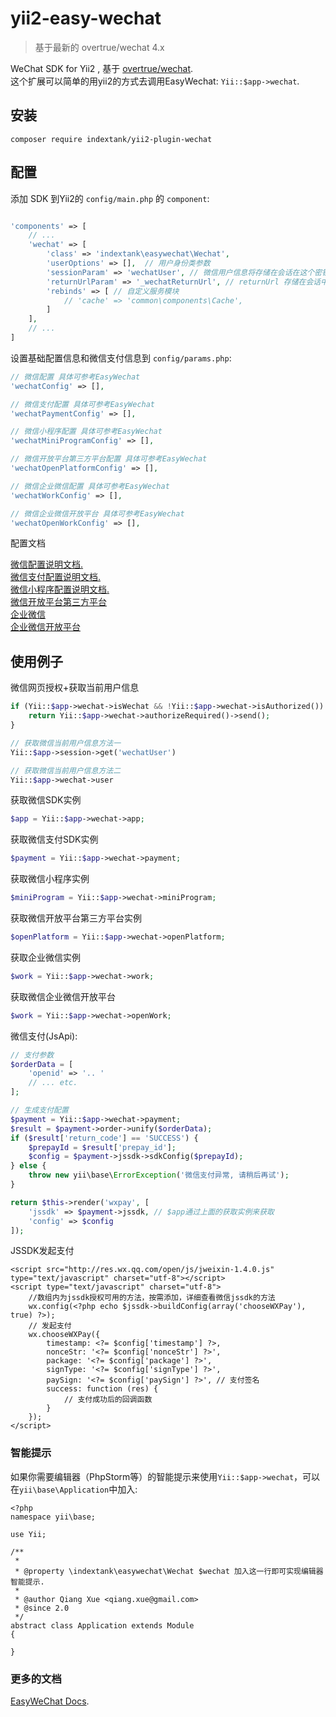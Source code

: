 # yii2-easy-wechat

> 基于最新的 overtrue/wechat 4.x

WeChat SDK for Yii2 , 基于 [overtrue/wechat](https://github.com/overtrue/wechat).     
这个扩展可以简单的用yii2的方式去调用EasyWechat:   `Yii::$app->wechat`.   


## 安装
```
composer require indextank/yii2-plugin-wechat
```

## 配置

添加 SDK 到Yii2的 `config/main.php` 的 `component`:

```php

'components' => [
	// ...
	'wechat' => [
		'class' => 'indextank\easywechat\Wechat',
		'userOptions' => [],  // 用户身份类参数
		'sessionParam' => 'wechatUser', // 微信用户信息将存储在会话在这个密钥
		'returnUrlParam' => '_wechatReturnUrl', // returnUrl 存储在会话中
		'rebinds' => [ // 自定义服务模块 
		    // 'cache' => 'common\components\Cache',
		]
	],
	// ...
]
```

设置基础配置信息和微信支付信息到 `config/params.php`:
```php
// 微信配置 具体可参考EasyWechat 
'wechatConfig' => [],

// 微信支付配置 具体可参考EasyWechat
'wechatPaymentConfig' => [],

// 微信小程序配置 具体可参考EasyWechat
'wechatMiniProgramConfig' => [],

// 微信开放平台第三方平台配置 具体可参考EasyWechat
'wechatOpenPlatformConfig' => [],

// 微信企业微信配置 具体可参考EasyWechat
'wechatWorkConfig' => [],

// 微信企业微信开放平台 具体可参考EasyWechat
'wechatOpenWorkConfig' => [],
```

配置文档

[微信配置说明文档.](https://www.easywechat.com/docs/master/official-account/configuration)  
[微信支付配置说明文档.](https://www.easywechat.com/docs/master/payment/jssdk)  
[微信小程序配置说明文档.](https://www.easywechat.com/docs/master/mini-program/index)  
[微信开放平台第三方平台](https://www.easywechat.com/docs/master/open-platform/index)  
[企业微信](https://www.easywechat.com/docs/master/wework/index)  
[企业微信开放平台](https://www.easywechat.com/docs/master/open-work/index)

## 使用例子


微信网页授权+获取当前用户信息

```php
if (Yii::$app->wechat->isWechat && !Yii::$app->wechat->isAuthorized()) {
    return Yii::$app->wechat->authorizeRequired()->send();
}

// 获取微信当前用户信息方法一
Yii::$app->session->get('wechatUser')

// 获取微信当前用户信息方法二
Yii::$app->wechat->user
```
获取微信SDK实例

```php
$app = Yii::$app->wechat->app;
```
获取微信支付SDK实例

```php
$payment = Yii::$app->wechat->payment;
```
获取微信小程序实例

```php
$miniProgram = Yii::$app->wechat->miniProgram;
```

获取微信开放平台第三方平台实例

```php
$openPlatform = Yii::$app->wechat->openPlatform;
```

获取企业微信实例

```php
$work = Yii::$app->wechat->work;
```

获取微信企业微信开放平台

```php
$work = Yii::$app->wechat->openWork;
```


微信支付(JsApi):

```php
// 支付参数
$orderData = [ 
    'openid' => '.. '
    // ... etc. 
];

// 生成支付配置
$payment = Yii::$app->wechat->payment;
$result = $payment->order->unify($orderData);
if ($result['return_code'] == 'SUCCESS') {
    $prepayId = $result['prepay_id'];
    $config = $payment->jssdk->sdkConfig($prepayId);
} else {
    throw new yii\base\ErrorException('微信支付异常, 请稍后再试');
}  

return $this->render('wxpay', [
    'jssdk' => $payment->jssdk, // $app通过上面的获取实例来获取
    'config' => $config
]);

```

JSSDK发起支付
```
<script src="http://res.wx.qq.com/open/js/jweixin-1.4.0.js" type="text/javascript" charset="utf-8"></script>
<script type="text/javascript" charset="utf-8">
    //数组内为jssdk授权可用的方法，按需添加，详细查看微信jssdk的方法
    wx.config(<?php echo $jssdk->buildConfig(array('chooseWXPay'), true) ?>);
    // 发起支付
    wx.chooseWXPay({
        timestamp: <?= $config['timestamp'] ?>,
        nonceStr: '<?= $config['nonceStr'] ?>',
        package: '<?= $config['package'] ?>',
        signType: '<?= $config['signType'] ?>',
        paySign: '<?= $config['paySign'] ?>', // 支付签名
        success: function (res) {
            // 支付成功后的回调函数
        }
    });
</script>
```

### 智能提示

如果你需要编辑器（PhpStorm等）的智能提示来使用`Yii::$app->wechat`，可以在`yii\base\Application`中加入:
```
<?php
namespace yii\base;

use Yii;

/**
 *
 * @property \indextank\easywechat\Wechat $wechat 加入这一行即可实现编辑器智能提示.
 *
 * @author Qiang Xue <qiang.xue@gmail.com>
 * @since 2.0
 */
abstract class Application extends Module
{

}
```

### 更多的文档

 [EasyWeChat Docs](https://www.easywechat.com/docs/master).